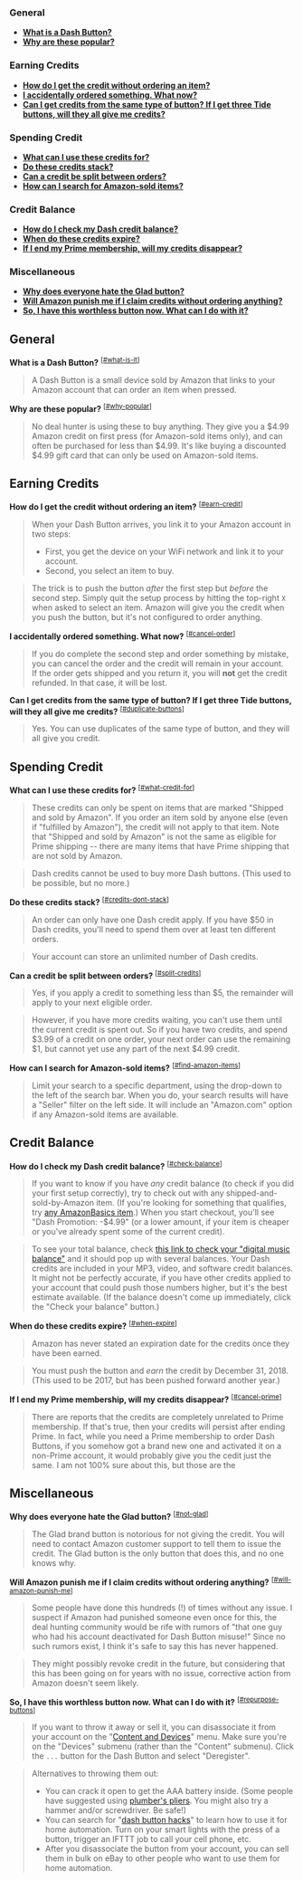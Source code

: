 ### General

* <a href="#what-is-it">**What is a Dash Button?**</a>  
* <a href="#why-popular">**Why are these popular?**</a>  

### Earning Credits

* <a href="#earn-credit">**How do I get the credit without ordering an item?**</a>  
* <a href="#cancel-order">**I accidentally ordered something. What now?**</a>  
* <a href="#duplicate-buttons">**Can I get credits from the same type of button? If I get three Tide buttons, will they all give me credits?**</a>  

### Spending Credit

* <a href="#what-credit-for">**What can I use these credits for?**</a>   
* <a href="#credits-dont-stack">**Do these credits stack?**</a>  
* <a href="#split-credits">**Can a credit be split between orders?**</a>  
* <a href="#find-amazon-items">**How can I search for Amazon-sold items?**</a> 

### Credit Balance

* <a href="#check-balance">**How do I check my Dash credit balance?**</a>  
* <a href="#when-expire">**When do these credits expire?**</a>  
* <a href="#cancel-prime">**If I end my Prime membership, will my credits disappear?**</a>  

### Miscellaneous

* <a href="#not-glad">**Why does everyone hate the Glad button?**</a>  
* <a href="#will-amazon-punish-me">**Will Amazon punish me if I claim credits without ordering anything?**</a>  
* <a href="#repurpose-buttons">**So, I have this worthless button now. What can I do with it?**</a>  

## General

<a name="what-is-it">**What is a Dash Button?**</a> <sup>[[#what-is-it](#what-is-it)]</sup>

  > A Dash Button is a small device sold by Amazon that links to your Amazon account that can order an item when pressed.


<a name="why-popular">**Why are these popular?**</a> <sup>[[#why-popular](#why-popular)]</sup>

> No deal hunter is using these to buy anything. They give you a $4.99 Amazon credit on first press (for Amazon-sold items only), and can often be purchased for less than $4.99. It's like buying a discounted $4.99 gift card that can only be used on Amazon-sold items.

## Earning Credits

<a name="earn-credit">**How do I get the credit without ordering an item?**</a> <sup>[[#earn-credit](#earn-credit)]</sup>

> When your Dash Button arrives, you link it to your Amazon account in two steps:
>   * First, you get the device on your WiFi network and link it to your account.
>   * Second, you select an item to buy.

> The trick is to push the button *after* the first step but *before* the second step. Simply quit the setup process by hitting the top-right `X` when asked to select an item. Amazon will give you the credit when you push the button, but it's not configured to order anything.

<a name="cancel-order">**I accidentally ordered something. What now?**</a> <sup>[[#cancel-order](#cancel-order)]</sup>

> If you do complete the second step and order something by mistake, you can cancel the order and the credit will remain in your account.  
> If the order gets shipped and you return it, you will **not** get the credit refunded. In that case, it will be lost.


<a name="duplicate-buttons">**Can I get credits from the same type of button? If I get three Tide buttons, will they all give me credits?**</a> <sup>[[#duplicate-buttons](#duplicate-buttons)]</sup>

> Yes. You can use duplicates of the same type of button, and they will all give you credit.



## Spending Credit

<a name="what-credit-for">**What can I use these credits for?**</a> <sup>[[#what-credit-for](#what-credit-for)]</sup>

> These credits can only be spent on items that are marked "Shipped and sold by Amazon". If you order an item sold by anyone else (even if "fulfilled by Amazon"), the credit will not apply to that item. Note that "Shipped and sold by Amazon" is not the same as eligible for Prime shipping -- there are many items that have Prime shipping that are not sold by Amazon.

> Dash credits cannot be used to buy more Dash buttons. (This used to be possible, but no more.)

<a name="credits-dont-stack">**Do these credits stack?**</a> <sup>[[#credits-dont-stack](#credits-dont-stack)]</sup>

> An order can only have one Dash credit apply. If you have $50 in Dash credits, you'll need to spend them over at least ten different orders.

> Your account can store an unlimited number of Dash credits.

<a name="split-credits">**Can a credit be split between orders?**</a> <sup>[[#split-credits](#split-credits)]</sup>

> Yes, if you apply a credit to something less than $5, the remainder will apply to your next eligible order.

> However, if you have more credits waiting, you can't use them until the current credit is spent out. So if you have two credits, and spend $3.99 of a credit on one order, your next order can use the remaining $1, but cannot yet use any part of the next $4.99 credit.

<a name="find-amazon-items">**How can I search for Amazon-sold items?**</a> <sup>[[#find-amazon-items](#find-amazon-items)]</sup>

> Limit your search to a specific department, using the drop-down to the left of the search bar. When you do, your search results will have a "Seller" filter on the left side. It will include an "Amazon.com" option if any Amazon-sold items are available.


## Credit Balance

<a name="check-balance">**How do I check my Dash credit balance?**</a> <sup>[[#check-balance](#check-balance)]</sup>

> If you want to know if you have *any* credit balance (to check if you did your first setup correctly), try to check out with any shipped-and-sold-by-Amazon item. (If you're looking for something that qualifies, try [any AmazonBasics item](https://www.amazon.com/AmazonBasics).) When you start checkout, you'll see "Dash Promotion:	-$4.99" (or a lower amount, if your item is cheaper or you've already spent some of the current credit).

> To see your total balance, check [this link to check your "digital music balance"](https://www.amazon.com/gp/feature.html?tag=slicinc-20&ascsubtag=b6d9ea4ae1b011e788cd9ee15ae9a4c50INT&ie=UTF8&gcIsProcess=0&docId=1000811661) and it should pop up with several balances. Your Dash credits are included in your MP3, video, and software credit balances. It might not be perfectly accurate, if you have other credits applied to your account that could push those numbers higher, but it's the best estimate available. (If the balance doesn't come up immediately, click the "Check your balance" button.)

<a name="when-expire">**When do these credits expire?**</a> <sup>[[#when-expire](#when-expire)]</sup>

> Amazon has never stated an expiration date for the credits once they have been earned.

> You must push the button and *earn* the credit by December 31, 2018. (This used to be 2017, but has been pushed forward another year.)

<a name="cancel-prime">**If I end my Prime membership, will my credits disappear?**</a> <sup>[[#cancel-prime](#cancel-prime)]</sup>

> There are reports that the credits are completely unrelated to Prime membership. If that's true, then your credits will persist after ending Prime. In fact, while you need a Prime membership to order Dash Buttons, if you somehow got a brand new one and activated it on a non-Prime account, it would probably give you the cedit just the same. I am not 100% sure about this, but those are the 

## Miscellaneous

<a name="not-glad">**Why does everyone hate the Glad button?**</a> <sup>[[#not-glad](#not-glad)]</sup>

> The Glad brand button is notorious for not giving the credit. You will need to contact Amazon customer support to tell them to issue the credit. The Glad button is the only button that does this, and no one knows why.


<a name="will-amazon-punish-me">**Will Amazon punish me if I claim credits without ordering anything?**</a> <sup>[[#will-amazon-punish-me](#will-amazon-punish-me)]</sup>

> Some people have done this hundreds (!) of times without any issue. I suspect if Amazon had punished someone even once for this, the deal hunting community would be rife with rumors of "that one guy who had his account deactivated for Dash Button misuse!" Since no such rumors exist, I think it's safe to say this has never happened.

> They might possibly revoke credit in the future, but considering that this has been going on for years with no issue, corrective action from Amazon doesn't seem likely.


<a name="repurpose-buttons">**So, I have this worthless button now. What can I do with it?**</a> <sup>[[#repurpose-buttons](#repurpose-buttons)]</sup>

> If you want to throw it away or sell it, you can disassociate it from your account on the "[Content and Devices](https://www.amazon.com/mn/dcw/myx.html#/home/devices/1)" menu. Make sure you're on the "Devices" submenu (rather than the "Content" submenu). Click the `...` button for the Dash Button and select "Deregister".

> Alternatives to throwing them out:  
>  * You can crack it open to get the AAA battery inside. (Some people have suggested using [plumber's pliers](https://www.google.com/search?q=plumber%27s+pliers). You might also try a hammer and/or screwdriver. Be safe!)
>  * You can search for "[dash button hacks](https://www.google.com/search?q=dash+button+hacks)" to learn how to use it for home automation. Turn on your smart lights with the press of a button, trigger an IFTTT job to call your cell phone, etc.
>  * After you disassociate the button from your account, you can sell them in bulk on eBay to other people who want to use them for home automation.
 
